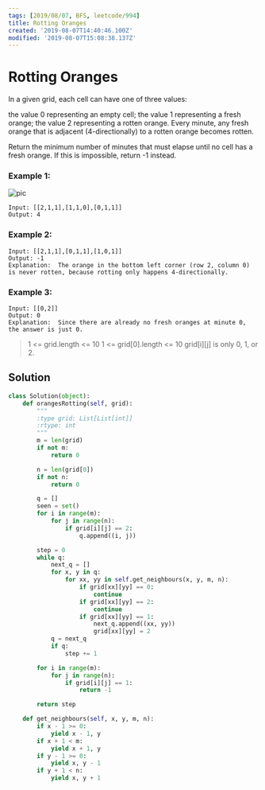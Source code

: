 ```yaml
---
tags: [2019/08/07, BFS, leetcode/994]
title: Rotting Oranges
created: '2019-08-07T14:40:46.100Z'
modified: '2019-08-07T15:08:38.137Z'
---
```


# Rotting Oranges

In a given grid, each cell can have one of three values:

the value 0 representing an empty cell;
the value 1 representing a fresh orange;
the value 2 representing a rotten orange.
Every minute, any fresh orange that is adjacent (4-directionally) to a rotten orange becomes rotten.

Return the minimum number of minutes that must elapse until no cell has a fresh orange.  If this is impossible, return -1 instead.


### Example 1:

![pic](https://assets.leetcode.com/uploads/2019/02/16/oranges.png)

```
Input: [[2,1,1],[1,1,0],[0,1,1]]
Output: 4
```

### Example 2:

```
Input: [[2,1,1],[0,1,1],[1,0,1]]
Output: -1
Explanation:  The orange in the bottom left corner (row 2, column 0) is never rotten, because rotting only happens 4-directionally.
```

### Example 3:

```
Input: [[0,2]]
Output: 0
Explanation:  Since there are already no fresh oranges at minute 0, the answer is just 0.
```



> 1 <= grid.length <= 10
> 1 <= grid[0].length <= 10
> grid[i][j] is only 0, 1, or 2.

## Solution

```python
class Solution(object):
    def orangesRotting(self, grid):
        """
        :type grid: List[List[int]]
        :rtype: int
        """
        m = len(grid)
        if not m:
            return 0

        n = len(grid[0])
        if not n:
            return 0

        q = []
        seen = set()
        for i in range(m):
            for j in range(n):
                if grid[i][j] == 2:
                    q.append((i, j))

        step = 0
        while q:
            next_q = []
            for x, y in q:
                for xx, yy in self.get_neighbours(x, y, m, n):
                    if grid[xx][yy] == 0:
                        continue
                    if grid[xx][yy] == 2:
                        continue
                    if grid[xx][yy] == 1:
                        next_q.append((xx, yy))
                        grid[xx][yy] = 2
            q = next_q
            if q:
                step += 1

        for i in range(m):
            for j in range(n):
                if grid[i][j] == 1:
                    return -1

        return step

    def get_neighbours(self, x, y, m, n):
        if x - 1 >= 0:
            yield x - 1, y
        if x + 1 < m:
            yield x + 1, y
        if y - 1 >= 0:
            yield x, y - 1
        if y + 1 < n:
            yield x, y + 1


```
